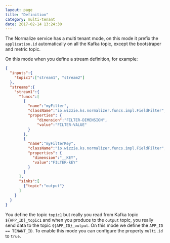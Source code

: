 ```yaml
---
layout: page
title: "Definition"
category: multi-tenant
date: 2017-02-14 13:24:30
---
```


The Normalize service has a multi tenant mode, on this mode it prefix the `application.id` automatically on all the Kafka topic, except the bootstraper and metric topic. 

On this mode when you define a stream definition, for example:

```json
{
  "inputs":{
    "topic1":["stream1", "stream2"]
  },
  "streams":{
    "stream1":{
      "funcs":[
        {
          "name":"myFilter",
          "className":"io.wizzie.ks.normalizer.funcs.impl.FieldFilter",
          "properties": {
              "dimension":"FILTER-DIMENSION",
              "value":"FILTER-VALUE"
          }
        },
        {
          "name":"myFilterKey",
          "className":"io.wizzie.ks.normalizer.funcs.impl.FieldFilter",
          "properties": {
            "dimension":"__KEY",
            "value":"FILTER-kEY"
          }
        }
      ],
      "sinks":[
        {"topic":"output"}
      ]
    }
  }
}
```

You define the topic `topic1` but really you read from Kafka topic `${APP_ID}_topic1` and when you produce to the `output` topic, you really send data to the topic `${APP_ID}_output`. On this mode we define the `APP_ID == TENANT_ID`. To enable this mode you can configure the property `multi.id` to `true`.
